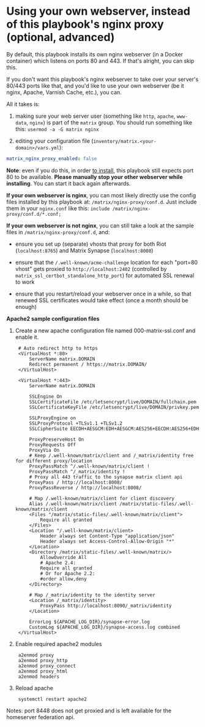 # Using your own webserver, instead of this playbook's nginx proxy (optional, advanced)

By default, this playbook installs its own nginx webserver (in a Docker container) which listens on ports 80 and 443.
If that's alright, you can skip this.

If you don't want this playbook's nginx webserver to take over your server's 80/443 ports like that,
and you'd like to use your own webserver (be it nginx, Apache, Varnish Cache, etc.), you can.

All it takes is:

1) making sure your web server user (something like `http`, `apache`, `www-data`, `nginx`) is part of the `matrix` group. You should run something like this: `usermod -a -G matrix nginx`

2) editing your configuration file (`inventory/matrix.<your-domain>/vars.yml`):

```yaml
matrix_nginx_proxy_enabled: false
```

**Note**: even if you do this, in order [to install](installing.md), this playbook still expects port 80 to be available. **Please manually stop your other webserver while installing**. You can start it back again afterwards.

**If your own webserver is nginx**, you can most likely directly use the config files installed by this playbook at: `/matrix/nginx-proxy/conf.d`. Just include them in your `nginx.conf` like this: `include /matrix/nginx-proxy/conf.d/*.conf;`

**If your own webserver is not nginx**, you can still take a look at the sample files in `/matrix/nginx-proxy/conf.d`, and:

- ensure you set up (separate) vhosts that proxy for both Riot (`localhost:8765`) and Matrix Synapse (`localhost:8008`)

- ensure that the `/.well-known/acme-challenge` location for each "port=80 vhost" gets proxied to `http://localhost:2402` (controlled by `matrix_ssl_certbot_standalone_http_port`) for automated SSL renewal to work

- ensure that you restart/reload your webserver once in a while, so that renewed SSL certificates would take effect (once a month should be enough)

**Apache2 sample configuration files**

1. Create a new apache configuration file named 000-matrix-ssl.conf and enable it.

        # Auto redirect http to https
        <VirtualHost *:80>
            ServerName matrix.DOMAIN
            Redirect permanent / https://matrix.DOMAIN/
        </VirtualHost>

        <VirtualHost *:443>
            ServerName matrix.DOMAIN

            SSLEngine On
            SSLCertificateFile /etc/letsencrypt/live/DOMAIN/fullchain.pem
            SSLCertificateKeyFile /etc/letsencrypt/live/DOMAIN/privkey.pem

            SSLProxyEngine on
            SSLProxyProtocol +TLSv1.1 +TLSv1.2
            SSLCipherSuite EECDH+AESGCM:EDH+AESGCM:AES256+EECDH:AES256+EDH
            
            ProxyPreserveHost On
            ProxyRequests Off
            ProxyVia On
            # Keep /.well-known/matrix/client and /_matrix/identity free for different proxy/location
            ProxyPassMatch ^/.well-known/matrix/client !
            ProxyPassMatch ^/_matrix/identity !
            # Proxy all 443 traffic to the synapse matrix client api
            ProxyPass / http://localhost:8008/
            ProxyPassReverse / http://localhost:8008/

            # Map /.well-known/matrix/client for client discovery
            Alias /.well-known/matrix/client /matrix/static-files/.well-known/matrix/client
            <Files "/matrix/static-files/.well-known/matrix/client">
                Require all granted
            </Files>
            <Location "/.well-known/matrix/client>
                Header always set Content-Type "application/json"
                Header always set Access-Control-Allow-Origin "*"
            </Location>
            <Directory /matrix/static-files/.well-known/matrix/>
                AllowOverride All
                # Apache 2.4:
                Require all granted
                # Or for Apache 2.2:
                #order allow,deny
            </Directory>
            
            # Map /_matrix/identity to the identity server
            <Location /_matrix/identity>
                ProxyPass http://localhost:8090/_matrix/identity
            </Location>

            ErrorLog ${APACHE_LOG_DIR}/synapse-error.log
            CustomLog ${APACHE_LOG_DIR}/synapse-access.log combined
        </VirtualHost>

2. Enable required apache2 modules

        a2enmod proxy
        a2enmod proxy_http
        a2enmod proxy_connect
        a2enmod proxy_html
        a2enmod headers
    
3. Reload apache

        systemctl restart apache2

Notes: port 8448 does not get proxied and is left available for the homeserver federation api.
